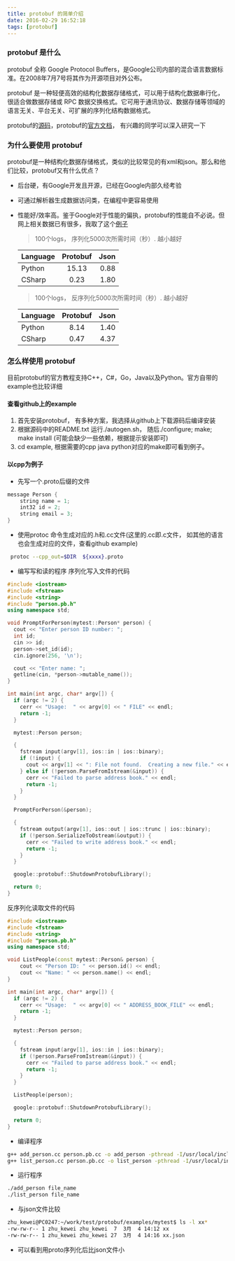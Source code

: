 ```yaml
---
title: protobuf 的简单介绍
date: 2016-02-29 16:52:18
tags: [protobuf]
---
```


### protobuf 是什么
protobuf 全称 Google Protocol Buffers，是Google公司内部的混合语言数据标准。在2008年7月7号将其作为开源项目对外公布。

protobuf 是一种轻便高效的结构化数据存储格式，可以用于结构化数据串行化，很适合做数据存储或 RPC 数据交换格式。它可用于通讯协议、数据存储等领域的语言无关、平台无关、可扩展的序列化结构数据格式。

protobuf的[源码](https://github.com/google/protobuf)，protobuf的[官方文档](https://developers.google.com/protocol-buffers/docs/overview)， 有兴趣的同学可以深入研究一下


### 为什么要使用 protobuf
protobuf是一种结构化数据存储格式，类似的比较常见的有xml和json。那么和他们比较，protobuf又有什么优点？
  
  * 后台硬，有Google开发且开源，已经在Google内部久经考验 
  * 可通过解析器生成数据访问类，在编程中更容易使用
  * 性能好/效率高。鉴于Google对于性能的偏执，protobuf的性能自不必说。但网上相关数据已有很多，我取了这个[例子](http://www.webrube.com/json-protobuf-web_rube/5858)
  
    > 100个logs， 序列化5000次所需时间（秒）. 越小越好
   
    | Language        | Protobuf           | Json  |
    | ------------- |:-------------:| -----:|
    | Python      | 15.13 | 0.88 |
    | CSharp      | 0.23      |   1.80  |
    
    > 100个logs， 反序列化5000次所需时间（秒）. 越小越好
   
    | Language        | Protobuf           | Json  |
    | ------------- |:-------------:| -----:|
    | Python      |   8.14    |  1.40  |
    | CSharp      | 0.47    |  4.37  |

### 怎么样使用 protobuf
目前protobuf的官方教程支持C++，C#，Go，Java以及Python。官方自带的example也比较详细
#### 查看github上的example
1. 首先安装protobuf， 有多种方案，我选择从github上下载源码后编译安装
1. 根据源码中的README.txt 运行./autogen.sh， 随后./configure;  make;  make install (可能会缺少一些依赖，根据提示安装即可)
1. cd example, 根据需要的cpp java python对应的make即可看到例子。

#### 以cpp为例子
-  先写一个.proto后缀的文件
``` java
message Person {
    string name = 1;
    int32 id = 2; 
    string email = 3;
}
``` 
-  使用protoc 命令生成对应的.h和.cc文件(这里的.cc即.c文件， 如其他的语言也会生成对应的文件，查看github example)
``` bash
 protoc --cpp_out=$DIR  ${xxxx}.proto
``` 
- 编写写和读的程序
序列化写入文件的代码
``` cpp
#include <iostream>                                                                                                                                                                                          
#include <fstream>
#include <string>
#include "person.pb.h"
using namespace std;

void PromptForPerson(mytest::Person* person) {
  cout << "Enter person ID number: ";
  int id; 
  cin >> id; 
  person->set_id(id);
  cin.ignore(256, '\n');

  cout << "Enter name: ";
  getline(cin, *person->mutable_name());
}

int main(int argc, char* argv[]) {
  if (argc != 2) {
    cerr << "Usage:  " << argv[0] << " FILE" << endl;
    return -1; 
  }

  mytest::Person person;

  {
    fstream input(argv[1], ios::in | ios::binary);
    if (!input) {
      cout << argv[1] << ": File not found.  Creating a new file." << endl;
    } else if (!person.ParseFromIstream(&input)) {
      cerr << "Failed to parse address book." << endl;
      return -1; 
    }   
  }

  PromptForPerson(&person);

  {
    fstream output(argv[1], ios::out | ios::trunc | ios::binary);
    if (!person.SerializeToOstream(&output)) {
      cerr << "Failed to write address book." << endl;
      return -1; 
    }   
  }

  google::protobuf::ShutdownProtobufLibrary();

  return 0;
}
```
反序列化读取文件的代码

``` cpp
#include <iostream>
#include <fstream>
#include <string>
#include "person.pb.h"
using namespace std;

void ListPeople(const mytest::Person& person) {
    cout << "Person ID: " << person.id() << endl;
    cout << "Name: " << person.name() << endl;
}

int main(int argc, char* argv[]) {
  if (argc != 2) {                                                                                                                                                                                           
    cerr << "Usage:  " << argv[0] << " ADDRESS_BOOK_FILE" << endl;
    return -1; 
  }

  mytest::Person person;

  {
    fstream input(argv[1], ios::in | ios::binary);
    if (!person.ParseFromIstream(&input)) {
      cerr << "Failed to parse address book." << endl;
      return -1; 
    }   
  }

  ListPeople(person);

  google::protobuf::ShutdownProtobufLibrary();

  return 0;
}
```
- 编译程序
``` bash
g++ add_person.cc person.pb.cc -o add_person -pthread -I/usr/local/include  -pthread -L/usr/local/lib -lprotobuf -lpthread
g++ list_person.cc person.pb.cc -o list_person -pthread -I/usr/local/include  -pthread -L/usr/local/lib -lprotobuf -lpthread
``` 
- 运行程序
``` bash
./add_person file_name
./list_person file_name
```
- 与json文件比较
``` bash
zhu_kewei@PC0247:~/work/test/protobuf/examples/mytest$ ls -l xx*
-rw-rw-r-- 1 zhu_kewei zhu_kewei  7  3月  4 14:12 xx
-rw-rw-r-- 1 zhu_kewei zhu_kewei 27  3月  4 14:16 xx.json
```
- 可以看到用proto序列化后比json文件小


